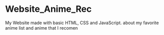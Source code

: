 # Website_Anime_Rec
My Website made with basic HTML, CSS and JavaScript. about my favorite anime list and anime that I recomen
